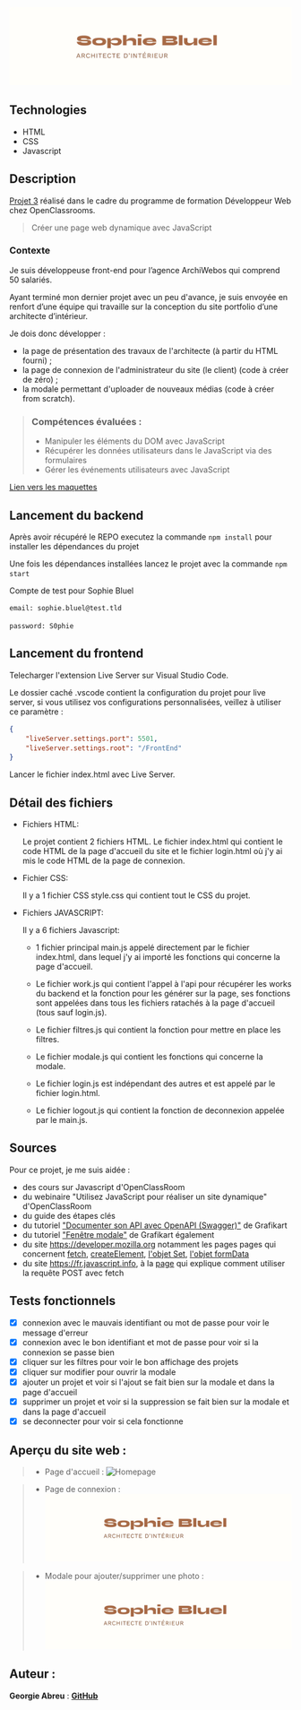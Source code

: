 ![Banner](/FrontEnd/assets/images/readme/sophie-bluel.webp)

## Technologies

- HTML
- CSS
- Javascript

## Description

[Projet 3](https://openclassrooms.com/fr/paths/717/projects/1157/assignment) réalisé dans le cadre du programme de formation Développeur Web chez OpenClassrooms.

> Créer une page web dynamique avec JavaScript

### Contexte

Je suis développeuse front-end pour l’agence ArchiWebos qui comprend 50 salariés. 

Ayant terminé mon dernier projet avec un peu d'avance, je suis envoyée en renfort d’une équipe qui travaille sur la conception du site portfolio d’une architecte d’intérieur.

Je dois donc développer :
- la page de présentation des travaux de l'architecte (à partir du HTML fourni) ;
- la page de connexion de l'administrateur du site (le client) (code à créer de zéro) ;
- la modale permettant d'uploader de nouveaux médias (code à créer from scratch).

> ### Compétences évaluées :
>
> - Manipuler les éléments du DOM avec JavaScript
> - Récupérer les données utilisateurs dans le JavaScript via des formulaires
> - Gérer les événements utilisateurs avec JavaScript

[Lien vers les maquettes](https://www.figma.com/file/69gAtj0eH9MixlXnI8sArw/OUTDATED-Sophie-Bluel---Desktop?type=design&node-id=0-1&mode=design)

## Lancement du backend

Après avoir récupéré le REPO executez la commande `npm install` pour installer les dépendances du projet

Une fois les dépendances installées lancez le projet avec la commande `npm start`

Compte de test pour Sophie Bluel

```
email: sophie.bluel@test.tld

password: S0phie 
```

## Lancement du frontend

Telecharger l'extension Live Server sur Visual Studio Code.

Le dossier caché .vscode contient la configuration du projet pour live server, si vous utilisez vos configurations personnalisées, veillez à utiliser ce paramètre :
```json
{
    "liveServer.settings.port": 5501,
    "liveServer.settings.root": "/FrontEnd"
}
```

Lancer le fichier index.html avec Live Server.

## Détail des fichiers

- Fichiers HTML:

    Le projet contient 2 fichiers HTML.
    Le fichier index.html qui contient le code HTML de la page d'accueil du site et le fichier login.html où j'y ai mis le code HTML de la page de connexion.

- Fichier CSS:

    Il y a 1 fichier CSS style.css qui contient tout le CSS du projet.

- Fichiers JAVASCRIPT:

    Il y a 6 fichiers Javascript:

    - 1 fichier principal main.js appelé directement par le fichier index.html, dans lequel j'y ai importé les fonctions qui concerne la page d'accueil.

    -   Le fichier work.js qui contient l'appel à l'api pour récupérer les works du backend et la fonction pour les générer sur la page, ses fonctions sont appelées dans tous les fichiers ratachés à la page d'accueil (tous sauf login.js).

    - Le fichier filtres.js qui contient la fonction pour mettre en place les filtres.

    - Le fichier modale.js qui contient les fonctions qui concerne la modale.

    - Le fichier login.js est indépendant des autres et est appelé par le fichier login.html.

    - Le fichier logout.js qui contient la fonction de deconnexion appelée par le main.js.

## Sources

Pour ce projet, je me suis aidée : 
* des cours sur Javascript d'OpenClassRoom
* du webinaire "Utilisez JavaScript pour réaliser un site dynamique" d'OpenClassRoom
* du guide des étapes clés
* du tutoriel ["Documenter son API avec OpenAPI (Swagger)"](https://grafikart.fr/tutoriels/swagger-openapi-php-1160) de Grafikart
* du tutoriel ["Fenêtre modale"](https://grafikart.fr/tutoriels/modal-javascript-css-72) de Grafikart également
* du site https://developer.mozilla.org notamment les pages pages qui concernent [fetch](https://developer.mozilla.org/fr/docs/Web/API/Fetch_API), [createElement](https://developer.mozilla.org/fr/docs/Web/API/Document/createElement), [l'objet Set](https://developer.mozilla.org/fr/docs/Web/JavaScript/Reference/Global_Objects/Set), [l'objet formData](https://developer.mozilla.org/fr/docs/Web/API/FormData)
* du site https://fr.javascript.info, à la [page](https://javascript.info/fetch) qui explique comment utiliser la requête POST avec fetch

## Tests fonctionnels

- [x] connexion avec le mauvais identifiant ou mot de passe pour voir le message d'erreur
- [x] connexion avec le bon identifiant et mot de passe pour voir si la connexion se passe bien
- [x] cliquer sur les filtres pour voir le bon affichage des projets
- [x] cliquer sur modifier pour ouvrir la modale
- [x] ajouter un projet et voir si l'ajout se fait bien sur la modale et dans la page d'accueil
- [x] supprimer un projet et voir si la suppression se fait bien sur la modale et dans la page d'accueil
- [x] se deconnecter pour voir si cela fonctionne

## Aperçu du site web :

> - Page d'accueil : 
![Homepage](https://www.canva.com/design/DAFux4ZmowY/-zTpyFeG9frdSIjkI4n-2A/view?utm_content=DAFux4ZmowY&utm_campaign=share_your_design&utm_medium=link&utm_source=shareyourdesignpanel)

> - Page de connexion : 
![LoginPage](/FrontEnd/assets/images/readme/sophie-bluel.webp)

> - Modale pour ajouter/supprimer une photo : 
![Modale](/FrontEnd/assets/images/readme/sophie-bluel.webp)

## Auteur :

**Georgie Abreu** : [**GitHub**](https://github.com/AbreuGeorgie/)

